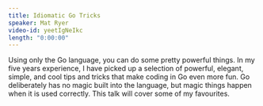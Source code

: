 ```yaml
---
title: Idiomatic Go Tricks
speaker: Mat Ryer
video-id: yeetIgNeIkc
length: "0:00:00"
---
```

Using only the Go language, you can do some pretty powerful things. In my five years experience, I have picked up a selection of powerful, elegant, simple, and cool tips and tricks that make coding in Go even more fun. Go deliberately has no magic built into the language, but magic things happen when it is used correctly. This talk will cover some of my favourites.